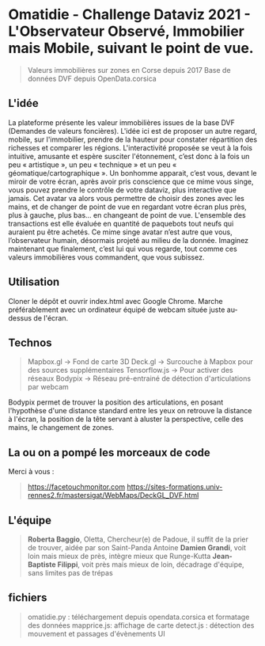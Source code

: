 # Omatidie - Challenge Dataviz 2021 - L'Observateur Observé, Immobilier mais Mobile, suivant le point de vue.

> Valeurs immobilières sur zones en Corse depuis 2017
> Base de données DVF depuis OpenData.corsica

## L'idée
La plateforme présente les valeur immobilières issues de la base DVF (Demandes de valeurs foncières). L'idée ici est de proposer un autre regard, mobile, sur l'immobilier, prendre de la hauteur pour constater répartition des richesses et comparer les régions. 
L'interactivité proposée se veut à la fois intuitive, amusante et espère susciter l'étonnement, c’est donc à la fois un peu « artistique », un peu « technique » et un peu « géomatique/cartographique ».
Un bonhomme apparait, c’est vous, devant le miroir de votre écran, après avoir pris conscience que ce mime vous singe, vous pouvez prendre le contrôle de votre dataviz, plus interactive que jamais.
Cet avatar va alors vous permettre de choisir des zones avec les mains, et de changer de point de vue en regardant votre écran plus près, plus à gauche, plus bas… en changeant de point de vue.
L'ensemble des transactions est elle évaluée en quantité de paquebots tout neufs qui auraient pu être achetés.
Ce mime singe avatar n’est autre que vous, l’observateur humain, désormais projeté au milieu de la donnée. Imaginez maintenant que finalement, c’est lui qui vous regarde, tout comme ces valeurs immobilières vous commandent, que vous subissez.

## Utilisation
Cloner le dépôt et ouvrir index.html avec Google Chrome. Marche préférablement avec un ordinateur équipé de webcam située juste au-dessus de l'écran.

## Technos
> Mapbox.gl -> Fond de carte 3D
> Deck.gl -> Surcouche à Mapbox pour des sources supplémentaires
> Tensorflow.js -> Pour activer des réseaux 
> Bodypix -> Réseau pré-entrainé de détection d'articulations par webcam

Bodypix permet de trouver la position des articulations, en posant l'hypothèse d'une distance standard entre les yeux on retrouve la distance à l'écran, la position de la tête servant à aluster la perspective, celle des mains, le changement de zones. 

## La ou on a pompé les morceaux de code
Merci à vous :
> https://facetouchmonitor.com
> https://sites-formations.univ-rennes2.fr/mastersigat/WebMaps/DeckGL_DVF.html
 
## L'équipe
> **Roberta Baggio**, Oletta, Chercheur(e) de Padoue, il suffit de la prier de trouver, aidée par son Saint-Panda Antoine
> **Damien Grandi**, voit loin mais mieux de près, intègre mieux que Runge-Kutta
> **Jean-Baptiste Filippi**, voit près mais mieux de loin, décadrage d'équipe, sans limites pas de trépas

## fichiers
>omatidie.py : téléchargement depuis opendata.corsica et formatage des données
>mapprice.js: affichage de carte
>detect.js : détection des mouvement et passages d'évènements UI
